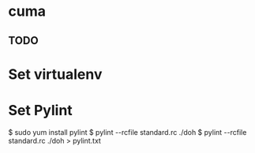 # cuma

## TODO

# Set virtualenv

# Set Pylint
$ sudo yum install pylint
$ pylint --rcfile standard.rc ./doh
$ pylint --rcfile standard.rc ./doh > pylint.txt


